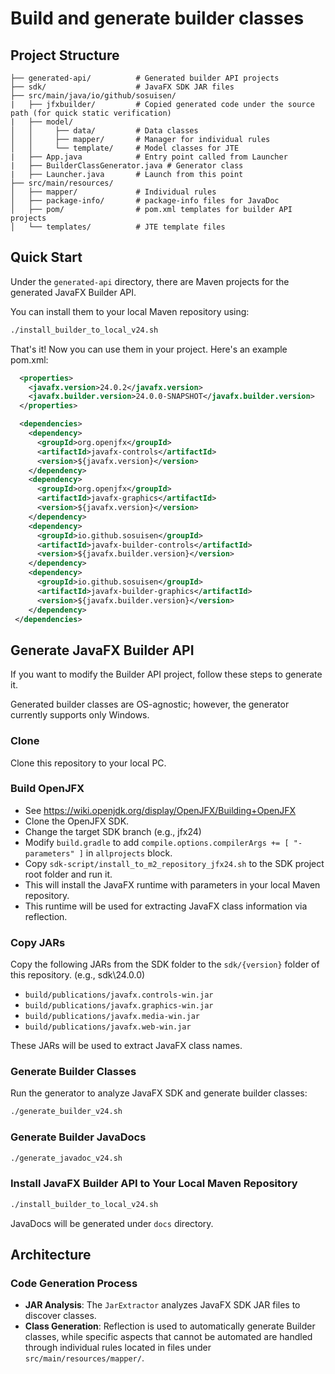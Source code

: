 # Build and generate builder classes

## Project Structure

```
├── generated-api/          # Generated builder API projects
├── sdk/                    # JavaFX SDK JAR files
├── src/main/java/io/github/sosuisen/
|   ├── jfxbuilder/         # Copied generated code under the source path (for quick static verification)
|   ├── model/
│   │     ├── data/         # Data classes
│   │     ├── mapper/       # Manager for individual rules
│   │     └── template/     # Model classes for JTE
|   ├── App.java            # Entry point called from Launcher
|   ├── BuilderClassGenerator.java # Generator class
|   ├── Launcher.java       # Launch from this point
├── src/main/resources/
│   ├── mapper/             # Individual rules
│   ├── package-info/       # package-info files for JavaDoc
│   ├── pom/                # pom.xml templates for builder API projects
│   └── templates/          # JTE template files
```

## Quick Start

Under the `generated-api` directory, there are Maven projects for the generated JavaFX Builder API.

You can install them to your local Maven repository using:
```bash
./install_builder_to_local_v24.sh
```

That's it! Now you can use them in your project. Here's an example pom.xml:
```xml
  <properties>
    <javafx.version>24.0.2</javafx.version>
    <javafx.builder.version>24.0.0-SNAPSHOT</javafx.builder.version>
  </properties>

  <dependencies>
    <dependency>
      <groupId>org.openjfx</groupId>
      <artifactId>javafx-controls</artifactId>
      <version>${javafx.version}</version>
    </dependency>
    <dependency>    
      <groupId>org.openjfx</groupId>
      <artifactId>javafx-graphics</artifactId>     
      <version>${javafx.version}</version>
    </dependency>
    <dependency>
      <groupId>io.github.sosuisen</groupId>
      <artifactId>javafx-builder-controls</artifactId>
      <version>${javafx.builder.version}</version>
    </dependency>
    <dependency>    
      <groupId>io.github.sosuisen</groupId>
      <artifactId>javafx-builder-graphics</artifactId>     
      <version>${javafx.builder.version}</version>
    </dependency>
 </dependencies>
```

## Generate JavaFX Builder API

If you want to modify the Builder API project, follow these steps to generate it.

Generated builder classes are OS-agnostic; however, the generator currently supports only Windows.

### Clone

Clone this repository to your local PC.

### Build OpenJFX
- See https://wiki.openjdk.org/display/OpenJFX/Building+OpenJFX
- Clone the OpenJFX SDK.
- Change the target SDK branch (e.g., jfx24)
- Modify `build.gradle` to add `compile.options.compilerArgs += [ "-parameters" ]` in `allprojects` block.
- Copy `sdk-script/install_to_m2_repository_jfx24.sh` to the SDK project root folder and run it.
- This will install the JavaFX runtime with parameters in your local Maven repository.
- This runtime will be used for extracting JavaFX class information via reflection.

### Copy JARs

Copy the following JARs from the SDK folder to the `sdk/{version}` folder of this repository. (e.g., sdk\24.0.0)
- `build/publications/javafx.controls-win.jar`
- `build/publications/javafx.graphics-win.jar`
- `build/publications/javafx.media-win.jar`
- `build/publications/javafx.web-win.jar`

These JARs will be used to extract JavaFX class names.

### Generate Builder Classes

Run the generator to analyze JavaFX SDK and generate builder classes:

```bash
./generate_builder_v24.sh
```

### Generate Builder JavaDocs

```bash
./generate_javadoc_v24.sh
```

### Install JavaFX Builder API to Your Local Maven Repository

```bash
./install_builder_to_local_v24.sh
```
JavaDocs will be generated under `docs` directory.

## Architecture

### Code Generation Process

- **JAR Analysis**: The `JarExtractor` analyzes JavaFX SDK JAR files to discover classes.
- **Class Generation**: Reflection is used to automatically generate Builder classes, while specific aspects that cannot be automated are handled through individual rules located in files under `src/main/resources/mapper/`.

